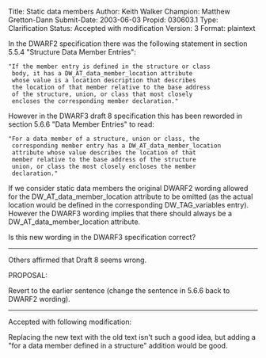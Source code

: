 Title:       Static data members
Author:      Keith Walker
Champion:    Matthew Gretton-Dann
Submit-Date: 2003-06-03
Propid:      030603.1
Type:        Clarification
Status:      Accepted with modification
Version:     3
Format:      plaintext

In the DWARF2 specification there was the following statement in section 
5.5.4 "Structure Data Member Entries":

    "If the member entry is defined in the structure or class
     body, it has a DW_AT_data_member_location attribute
     whose value is a location description that describes
     the location of that member relative to the base address
     of the structure, union, or class that most closely
     encloses the corresponding member declaration."

However in the DWARF3 draft 8 specification this has been reworded in 
section 5.6.6 "Data Member Entries" to read:

    "For a data member of a structure, union or class, the
     corresponding member entry has a DW_AT_data_member_location
     attribute whose value describes the location of that
     member relative to the base address of the structure
     union, or class the most closely encloses the member
     declaration."



If we consider static data members the original DWARF2 wording allowed for 
the DW_AT_data_member_location attribute to be omitted (as the actual 
location would be defined in the corresponding DW_TAG_variables 
entry).      However the DWARF3 wording implies that there should always be 
a DW_AT_data_member_location attribute.

Is this new wording in the DWARF3 specification correct?


---------------------------
Others affirmed that Draft 8 seems wrong.


PROPOSAL:

Revert to the earlier sentence (change the sentence in 5.6.6
back to DWARF2 wording).

-------------------------------------------------------------

Accepted with following modification:

Replacing the new text with the old text isn't such a good idea,
but adding a "for a data member defined in a structure" addition
would be good. 
